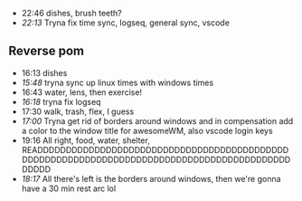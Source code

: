 - 22:46 dishes, brush teeth?
- *22:13* Tryna fix time sync, logseq, general sync, vscode
 
## Reverse pom
- 16:13 dishes
- *15:48* tryna sync up linux times with windows times
- 16:43 water, lens, then exercise!
- *16:18* tryna fix logseq
- 17:30 walk, trash, flex, I guess
- *17:00* Tryna get rid of borders around windows and in compensation add a color to the window title for awesomeWM, also vscode login keys
- 19:16 All right, food, water, shelter, READDDDDDDDDDDDDDDDDDDDDDDDDDDDDDDDDDDDDDDDDDDDDDDDDDDDDDDDDDDDDDDDDDDDDDDDDDDDDDDDDDDDDDDDDDDDDDDD
- *18:17* All there's left is the borders around windows, then we're gonna have a 30 min rest arc lol
